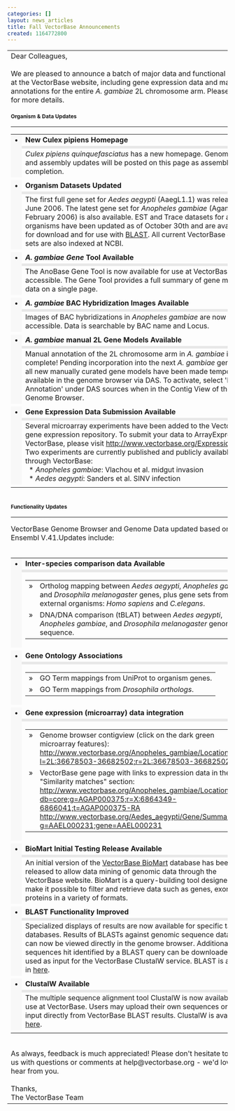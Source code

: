 ```yaml
---
categories: []
layout: news_articles
title: Fall VectorBase Announcements
created: 1164772800
---
```

<table border="0" cellspacing="0" cellpadding="2" width="100%">
<tr>
<td>
Dear Colleagues,<br/><br/>
We are pleased to announce a batch of major data and functional updates at the VectorBase website, including gene expression data and manual annotations for the entire <i>A. gambiae</i> 2L chromosome arm. Please read on for more details.<br/>
<br/>
<span style="font-size:12px;font-weight:bold;">Organism &amp; Data Updates</span><br/>
<hr size="1"/>
<table border="0" cellspacing="2" cellpadding="0" width="100%">
<tr>
<td align="center" valign="top" width="8" rowspan="3" bgcolor="#f8f8f8">
&bull;
</td>
<td style="font-weight:bold;font-decoration:underline;">
New Culex pipiens Homepage
</td>
</tr>
<tr>
<td bgcolor="#e8e8e8" height="1">
</td>
</tr>
<tr>
<td>
<i>Culex pipiens quinquefasciatus</i> has a new homepage. Genome data and assembly updates will be posted on this page as assembly nears completion. 
</td>
</tr>
<tr>
<td height="6">
</td>
</tr>
<tr>
<td align="center" valign="top" width="8" rowspan="3" bgcolor="#f8f8f8">
&bull;
</td>
<td style="font-weight:bold;font-decoration:underline;">
Organism Datasets Updated
</td>
</tr>
<tr>
<td bgcolor="#e8e8e8" height="1">
</td>
</tr>
<tr>
<td>
The first full gene set for <i>Aedes aegypti</i> (AaegL1.1) was released in June 2006. The latest gene set for <i>Anopheles gambiae</i> (AgamP3.3, February 2006) is also available. EST and Trace datasets for all organisms have been updated as of October 30th and are available for download and for use with <a href="/blast">BLAST</a>. All current VectorBase gene sets are also indexed at NCBI.
</td>
</tr>
<tr>
<td height="6">
</td>
</tr>
<tr>
<td align="center" valign="top" width="8" rowspan="3" bgcolor="#f8f8f8">
&bull;
</td>
<td style="font-weight:bold;font-decoration:underline;">
<i>A. gambiae Gene</i> Tool Available
</td>
</tr>
<tr>
<td bgcolor="#e8e8e8" height="1">
</td>
</tr>
<tr>
<td>
The AnoBase Gene Tool is now available for use at VectorBase and is accessible. The Gene Tool provides a full summary of gene meta-data on a single page.
</td>
</tr>
<tr>
<td height="6">
</td>
</tr>
<tr>
<td align="center" valign="top" width="8" rowspan="3" bgcolor="#f8f8f8">
&bull;
</td>
<td style="font-weight:bold;font-decoration:underline;">
<i>A. gambiae</i> BAC Hybridization Images Available
</td>
</tr>
<tr>
<td bgcolor="#e8e8e8" height="1">
</td>
</tr>
<tr>
<td>
Images of BAC hybridizations in <i>Anopheles gambiae</i> are now accessible. Data is searchable by BAC name and Locus.
</td>
</tr>
<tr>
<td height="6">
</td>
</tr>
<tr>
<td align="center" valign="top" width="8" rowspan="3" bgcolor="#f8f8f8">
&bull;
</td>
<td style="font-weight:bold;font-decoration:underline;">
<i>A. gambiae</i> manual 2L Gene Models Available
</td>
</tr>
<tr>
<td bgcolor="#e8e8e8" height="1">
</td>
</tr>
<tr>
<td>
Manual annotation of the 2L chromosome arm in <i>A. gambiae</i> is now 
complete! Pending incorporation into the next <i>A. gambiae</i> gene build, 
all new manually curated gene models have been made temporarily 
available in the genome browser via DAS. To activate, select 
'Manual Annotation' under DAS sources when in the Contig View of the 
Genome Browser.
</td>
</tr>
<tr>
<td height="6">
</td>
</tr>
<tr>
<td align="center" valign="top" width="8" rowspan="3" bgcolor="#f8f8f8">
&bull;
</td>
<td style="font-weight:bold;font-decoration:underline;">
Gene Expression Data Submission Available
</td>
</tr>
<tr>
<td bgcolor="#e8e8e8" height="1">
</td>
</tr>
<tr>
<td>
Several microarray experiments have been added to the VectorBase 
gene expression repository.  To submit your data to ArrayExpress via 
VectorBase, please visit <a href="http://www.vectorbase.org/ExpressionData/">http://www.vectorbase.org/ExpressionData/</a>.  Two experiments
are currently published and publicly available through VectorBase:<br/>
&nbsp;&nbsp;* <i>Anopheles gambiae</i>: Vlachou et al. midgut invasion<br/>
&nbsp;&nbsp;* <i>Aedes aegypti</i>: Sanders et al. SINV infection<br/>
</td>
</tr>
<tr>
<td height="6">
</td>
</tr>
</table>
<br/>
<span style="font-size:12px;font-weight:bold;">Functionality Updates</span><br/>
<hr size="1"/>
VectorBase Genome Browser and Genome Data updated based on Ensembl V.41.Updates include:<br/><br/>
<table border="0" cellspacing="2" cellpadding="0" width="100%">
<tr>
<td align="center" valign="top" width="8" rowspan="3" bgcolor="#f8f8f8">
&bull;
</td>
<td style="font-weight:bold;font-decoration:underline;">
Inter-species comparison data Available
</td>
</tr>
<tr>
<td bgcolor="#e8e8e8" height="1">
</td>
</tr>
<tr>
<td>
<table border="0" cellspacing="1">
<tr>
<td valign="top">
&raquo;
</td>
<td>
Ortholog mapping between <i>Aedes aegypti</i>, <i>Anopheles gambiae</i>, and <i>Drosophila melanogaster</i> genes, plus gene sets from two external organisms: <i>Homo sapiens</i> and <i>C.elegans</i>. 
</td>
</tr>
<tr>
<td valign="top">
&raquo;
</td>
<td>
DNA/DNA comparison (tBLAT) between <i>Aedes aegypti</i>, <i>Anopheles gambiae</i>, and <i>Drosophila melanogaster</i> genomic sequence.
</td>
</tr>
</table>
</td>
</tr>
<tr>
<td height="4">
</td>
</tr>
<tr>
<td align="center" valign="top" width="8" rowspan="3" bgcolor="#f8f8f8">
&bull;
</td>
<td style="font-weight:bold;font-decoration:underline;">
Gene Ontology Associations
</td>
</tr>
<tr>
<td bgcolor="#e8e8e8" height="1">
</td>
</tr>
<tr>
<td>
<table border="0" cellspacing="1">
<tr>
<td valign="top">
&raquo;
</td>
<td>
GO Term mappings from UniProt to organism genes.
</td>
</tr>
<tr>
<td valign="top">
&raquo;
</td>
<td>
GO Term mappings from <i>Drosophila orthologs</i>.
</td>
</tr>
</table>
</td>
</tr>
<tr>
<td height="4">
</td>
</tr>
<tr>
<td align="center" valign="top" width="8" rowspan="3" bgcolor="#f8f8f8">
&bull;
</td>
<td style="font-weight:bold;font-decoration:underline;">
Gene expression (microarray) data integration
</td>
</tr>
<tr>
<td bgcolor="#e8e8e8" height="1">
</td>
</tr>
<tr>
<td>
<table border="0" cellspacing="1">
<tr>
<td valign="top">
&raquo;
</td>
<td>
Genome browser contigview (click on the dark green microarray features):<br/>
<a href="http://www.vectorbase.org/Anopheles_gambiae/Location/View?l=2L:36678503-36682502;r=2L:36678503-36682502">
http://www.vectorbase.org/Anopheles_gambiae/Location/View?l=2L:36678503-36682502;r=2L:36678503-36682502</a>
</td>
</tr>
<tr>
<td valign="top">
&raquo;
</td>
<td>
VectorBase gene page with links to expression data in the "Similarity matches" section:<br/>

<a href="http://www.vectorbase.org/Anopheles_gambiae/Location/View?db=core;g=AGAP000375;r=X:6864349-6866041;t=AGAP000375-RA">
http://www.vectorbase.org/Anopheles_gambiae/Location/View?db=core;g=AGAP000375;r=X:6864349-6866041;t=AGAP000375-RA</a><br/>

<a href="http://www.vectorbase.org/Aedes_aegypti/Gene/Summary?g=AAEL000231;gene=AAEL000231">
http://www.vectorbase.org/Aedes_aegypti/Gene/Summary?g=AAEL000231;gene=AAEL000231</a><br/>
</td>
</tr>
</table>
</td>
</tr>
<tr>
<td height="4">
</td>
</tr>
<tr>
<td align="center" valign="top" width="8" rowspan="3" bgcolor="#f8f8f8">
&bull;
</td>
<td style="font-weight:bold;font-decoration:underline;">
BioMart Initial Testing Release Available
</td>
</tr>
<tr>
<td bgcolor="#e8e8e8" height="1">
</td>
</tr>
<tr>
<td>
An initial version of the <a href="http://biomart.dev.vectorbase.org/biomart/martview">VectorBase BioMart</a> database has been released to allow data mining of genomic data through the VectorBase website. BioMart is a query-building tool designed to make it possible to filter and retrieve data such as genes, exons, and proteins in a variety of formats. 
</td>
</tr>
<tr>
<td height="4">
</td>
</tr>
<tr>
<td align="center" valign="top" width="8" rowspan="3" bgcolor="#f8f8f8">
&bull;
</td>
<td style="font-weight:bold;font-decoration:underline;">
BLAST Functionality Improved
</td>
</tr>
<tr>
<td bgcolor="#e8e8e8" height="1">
</td>
</tr>
<tr>
<td>
Specialized displays of results are now available for specific target databases.
Results of BLASTs against genomic sequence databases can now be viewed directly
in the genome browser. Additionally, sequences hit identified by a BLAST query 
can be downloaded or used as input for the VectorBase ClustalW service. BLAST is available
in  <a href="/blast">here</a>.
</td>
</tr>
<tr>
<td height="4">
</td>
</tr>
<tr>
<td align="center" valign="top" width="8" rowspan="3" bgcolor="#f8f8f8">
&bull;
</td>
<td style="font-weight:bold;font-decoration:underline;">
ClustalW Available
</td>
</tr>
<tr>
<td bgcolor="#e8e8e8" height="1">
</td>
</tr>
<tr>
<td>
The multiple sequence alignment tool ClustalW is now available for use at VectorBase. 
Users may upload their own sequences or pass in input directly from VectorBase BLAST results.
ClustalW is available <a href="/clustalw/">here</a>.
</td>
</tr>
<tr>
<td height="4">
</td>
</tr>
</table>
<br>
As always, feedback is much appreciated! Please don't hesitate to contact us with questions or comments at help@vectorbase.org - we'd love to hear from you.
<br/><br/>
Thanks,<br/>
The VectorBase Team
</td>
</tr>
</table>
